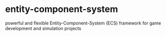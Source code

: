# entity-component-system
powerful and flexible Entity-Component-System (ECS) framework for game development and simulation projects
